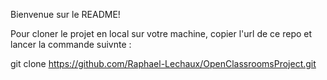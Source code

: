 Bienvenue sur le README!

Pour cloner le projet en local sur votre machine, copier l'url de ce repo et lancer la commande suivnte :

git clone https://github.com/Raphael-Lechaux/OpenClassroomsProject.git
